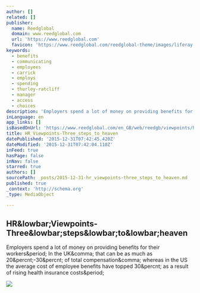 ```yaml
---
author: []
related: []
publisher:
  name: Reedglobal
  domain: www.reedglobal.com
  url: 'https://www.reedglobal.com'
  favicon: 'https://www.reedglobal.com/reedglobal-theme/images/liferay.ico'
keywords:
  - benefits
  - communicating
  - employees
  - carrick
  - employs
  - spending
  - thurley-ratcliff
  - manager
  - access
  - choices
description: 'Employers spend a lot of money on providing benefits for their workers. In the UK, that can be as much as 20%-30% of total compensation, whereas in the US the average cost of employee benefits have topped 30% as a result of rising health insurance costs.'
inLanguage: en
app_links: []
isBasedOnUrl: 'https://www.reedglobal.com/en_GB/web/reedgb/viewpoints/hr/article/-/asset_publisher/Gms7a857bmkI/content/hr_viewpoints-three_steps_to_heaven?modex=full&trending'
title: HR_Viewpoints-Three_steps_to_heaven
datePublished: '2015-12-31T07:42:45.420Z'
dateModified: '2015-12-31T07:42:04.110Z'
inFeed: true
hasPage: false
inNav: false
starred: true
authors: []
sourcePath: _posts/2015-12-31-hr_viewpoints-three_steps_to_heaven.md
published: true
_context: 'http://schema.org'
_type: MediaObject

---
```

<article style=""><h1>HR&amp;lowbar;Viewpoints-Three&amp;lowbar;steps&amp;lowbar;to&amp;lowbar;heaven</h1><p>Employers spend a lot of money on providing benefits for their workers&amp;period; In the UK&amp;comma; that can be as much as 20&amp;percnt;-30&amp;percnt; of total compensation&amp;comma; whereas in the US the average cost of employee benefits have topped 30&amp;percnt; as a result of rising health insurance costs&amp;period;</p><img src="https://www.reedglobal.com/reedglobal-theme/images/logo.png" /></article>